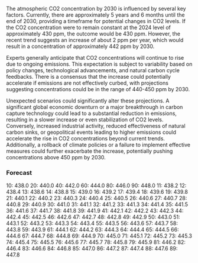 The atmospheric CO2 concentration by 2030 is influenced by several key factors. Currently, there are approximately 5 years and 6 months until the end of 2030, providing a timeframe for potential changes in CO2 levels. If the CO2 concentration were to remain constant at the 2024 level of approximately 430 ppm, the outcome would be 430 ppm. However, the recent trend suggests an increase of about 2 ppm per year, which would result in a concentration of approximately 442 ppm by 2030.

Experts generally anticipate that CO2 concentrations will continue to rise due to ongoing emissions. This expectation is subject to variability based on policy changes, technological advancements, and natural carbon cycle feedbacks. There is a consensus that the increase could potentially accelerate if emissions are not effectively curbed, with projections suggesting concentrations could be in the range of 440-450 ppm by 2030.

Unexpected scenarios could significantly alter these projections. A significant global economic downturn or a major breakthrough in carbon capture technology could lead to a substantial reduction in emissions, resulting in a slower increase or even stabilization of CO2 levels. Conversely, increased industrial activity, reduced effectiveness of natural carbon sinks, or geopolitical events leading to higher emissions could accelerate the rise in CO2 concentrations beyond current trends. Additionally, a rollback of climate policies or a failure to implement effective measures could further exacerbate the increase, potentially pushing concentrations above 450 ppm by 2030.

### Forecast

10: 438.0
20: 440.0
40: 442.0
60: 444.0
80: 446.0
90: 448.0
11: 438.2
12: 438.4
13: 438.6
14: 438.8
15: 439.0
16: 439.2
17: 439.4
18: 439.6
19: 439.8
21: 440.1
22: 440.2
23: 440.3
24: 440.4
25: 440.5
26: 440.6
27: 440.7
28: 440.8
29: 440.9
30: 441.0
31: 441.1
32: 441.2
33: 441.3
34: 441.4
35: 441.5
36: 441.6
37: 441.7
38: 441.8
39: 441.9
41: 442.1
42: 442.2
43: 442.3
44: 442.4
45: 442.5
46: 442.6
47: 442.7
48: 442.8
49: 442.9
50: 443.0
51: 443.1
52: 443.2
53: 443.3
54: 443.4
55: 443.5
56: 443.6
57: 443.7
58: 443.8
59: 443.9
61: 444.1
62: 444.2
63: 444.3
64: 444.4
65: 444.5
66: 444.6
67: 444.7
68: 444.8
69: 444.9
70: 445.0
71: 445.1
72: 445.2
73: 445.3
74: 445.4
75: 445.5
76: 445.6
77: 445.7
78: 445.8
79: 445.9
81: 446.2
82: 446.4
83: 446.6
84: 446.8
85: 447.0
86: 447.2
87: 447.4
88: 447.6
89: 447.8